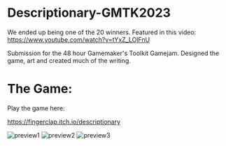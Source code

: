 # Descriptionary-GMTK2023
We ended up being one of the 20 winners. Featured in this video: https://www.youtube.com/watch?v=tYxZ_LOlFnU

Submission for the 48 hour Gamemaker's Toolkit Gamejam.
Designed the game, art and created much of the writing.


# The Game:
Play the game here: 

https://fingerclap.itch.io/descriptionary

![preview1](https://github.com/kxmii/Descriptionary-GMTK2023/assets/126708296/b99aed02-69de-408d-b700-fe45ed774066)
![preview2](https://github.com/kxmii/Descriptionary-GMTK2023/assets/126708296/ab769861-a307-46ef-acd4-b49cf32bbae5)
![preview3](https://github.com/kxmii/Descriptionary-GMTK2023/assets/126708296/67ba28e1-08f1-4d91-b86a-cd140fc69192)
